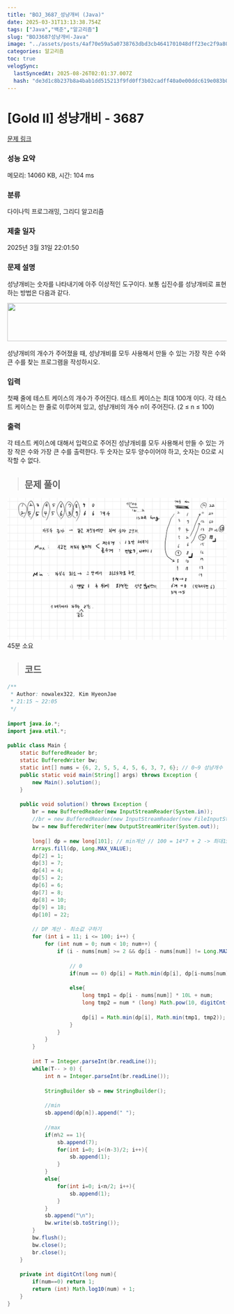```yaml
---
title: "BOJ_3687_성냥개비 (Java)"
date: 2025-03-31T13:13:38.754Z
tags: ["Java","백준","알고리즘"]
slug: "BOJ3687성냥개비-Java"
image: "../assets/posts/4af70e59a5a0738763dbd3cb4641701048dff23ec2f9a80813ff045d3a0f5e16.png"
categories: 알고리즘
toc: true
velogSync:
  lastSyncedAt: 2025-08-26T02:01:37.007Z
  hash: "de3d1c8b237b8a4bab1dd515213f9fd0ff3b02cadff40a0e00ddc619e083b0aa"
---
```


# [Gold II] 성냥개비 - 3687 

[문제 링크](https://www.acmicpc.net/problem/3687) 

### 성능 요약

메모리: 14060 KB, 시간: 104 ms

### 분류

다이나믹 프로그래밍, 그리디 알고리즘

### 제출 일자

2025년 3월 31일 22:01:50

### 문제 설명

<p>성냥개비는 숫자를 나타내기에 아주 이상적인 도구이다. 보통 십진수를 성냥개비로 표현하는 방법은 다음과 같다.</p>

<p><img alt="" src="https://www.acmicpc.net/upload/images/match.png" style="height:88px; width:607px"></p>

<p>성냥개비의 개수가 주어졌을 때, 성냥개비를 모두 사용해서 만들 수 있는 가장 작은 수와 큰 수를 찾는 프로그램을 작성하시오.</p>

### 입력 

 <p>첫째 줄에 테스트 케이스의 개수가 주어진다. 테스트 케이스는 최대 100개 이다. 각 테스트 케이스는 한 줄로 이루어져 있고, 성냥개비의 개수 n이 주어진다. (2 ≤ n ≤ 100)</p>

### 출력 

 <p>각 테스트 케이스에 대해서 입력으로 주어진 성냥개비를 모두 사용해서 만들 수 있는 가장 작은 수와 가장 큰 수를 출력한다. 두 숫자는 모두 양수이어야 하고, 숫자는 0으로 시작할 수 없다. </p>

> ## 문제 풀이

![](/assets/posts/4af70e59a5a0738763dbd3cb4641701048dff23ec2f9a80813ff045d3a0f5e16.png)
45분 소요

> ## 코드

```java
/**
 * Author: nowalex322, Kim HyeonJae
 * 21:15 ~ 22:05
 */

import java.io.*;
import java.util.*;

public class Main {
    static BufferedReader br;
    static BufferedWriter bw;
    static int[] nums = {6, 2, 5, 5, 4, 5, 6, 3, 7, 6}; // 0~9 성냥개수
    public static void main(String[] args) throws Exception {
        new Main().solution();
    }

    public void solution() throws Exception {
        br = new BufferedReader(new InputStreamReader(System.in));
        //br = new BufferedReader(new InputStreamReader(new FileInputStream("src/main/java/BOJ_3687_성냥개비/input.txt")));
        bw = new BufferedWriter(new OutputStreamWriter(System.out));

        long[] dp = new long[101]; // min계산 // 100 = 14*7 + 2 -> 최대15자리 -> long
        Arrays.fill(dp, Long.MAX_VALUE);
        dp[2] = 1;
        dp[3] = 7;
        dp[4] = 4;
        dp[5] = 2;
        dp[6] = 6;
        dp[7] = 8;
        dp[8] = 10;
        dp[9] = 18;
        dp[10] = 22;

        // DP 계산 - 최소값 구하기
        for (int i = 11; i <= 100; i++) {
            for (int num = 0; num < 10; num++) {
                if (i - nums[num] >= 2 && dp[i - nums[num]] != Long.MAX_VALUE) { // 자릿수추가 (앞 or 뒤)
                
                    // 0
                    if(num == 0) dp[i] = Math.min(dp[i], dp[i-nums[num]] * 10L);

                    else{
                        long tmp1 = dp[i - nums[num]] * 10L + num;
                        long tmp2 = num * (long) Math.pow(10, digitCnt(dp[i-nums[num]])) + dp[i-nums[num]];

                        dp[i] = Math.min(dp[i], Math.min(tmp1, tmp2));
                    }
                }
            }
        }

        int T = Integer.parseInt(br.readLine());
        while(T-- > 0) {
            int n = Integer.parseInt(br.readLine());

            StringBuilder sb = new StringBuilder();

            //min
            sb.append(dp[n]).append(" ");

            //max
            if(n%2 == 1){
                sb.append(7);
                for(int i=0; i<(n-3)/2; i++){
                    sb.append(1);
                }
            }
            else{
                for(int i=0; i<n/2; i++){
                    sb.append(1);
                }
            }
            sb.append("\n");
            bw.write(sb.toString());
        }
        bw.flush();
        bw.close();
        br.close();
    }

    private int digitCnt(long num){
        if(num==0) return 1;
        return (int) Math.log10(num) + 1;
    }
}
```
